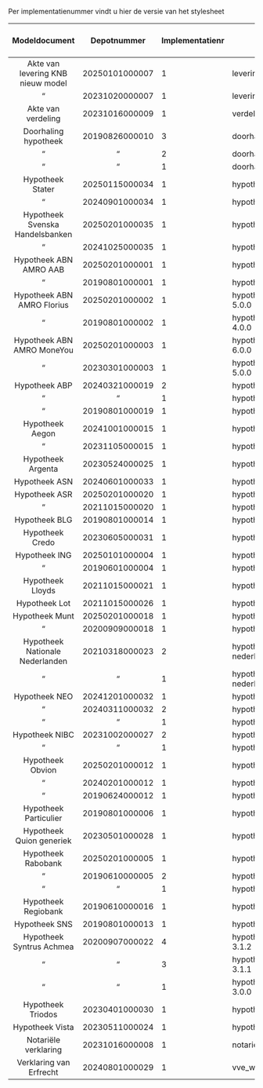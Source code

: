 Per implementatienummer vindt u hier de versie van het stylesheet

Modeldocument|Depotnummer|Implementatienr|Versie stylesheet|Geldig tot en met|Beta
:---:|:---:|---|---|:---:|:---:
Akte van levering KNB nieuw model|20250101000007|1|levering-9.0.0| |Beta
 “ |20231020000007|1|levering-8.0.0
Akte van verdeling|20231016000009|1|verdeling-5.0.0
Doorhaling hypotheek|20190826000010|3|doorhaling_hypotheek-3.1.1
 “ | “ |2|doorhaling_hypotheek-3.1.0
 “ | “ |1|doorhaling_hypotheek-3.0.0
Hypotheek Stater|20250115000034|1|hypotheek_stater-2.0| |Beta
“ |20240901000034|1|hypotheek_stater-1.0
Hypotheek Svenska Handelsbanken|20250201000035|1|hypotheek_svenska-2.0| |Beta
 “ |20241025000035|1|hypotheek_svenska-1.0 
Hypotheek ABN AMRO AAB|20250201000001|1|hypotheek_abn_amro_aab-5.0.0| |Beta
 “ |20190801000001|1|hypotheek_abn_amro_aab-4.0.0
Hypotheek ABN AMRO Florius|20250201000002|1|hypotheek_abn_amro_florius-5.0.0| |Beta
 “ |20190801000002|1|hypotheek_abn_amro_florius-4.0.0
Hypotheek ABN AMRO MoneYou|20250201000003|1|hypotheek_abn_amro_moneyou-6.0.0| |Beta
 “ |20230301000003|1|hypotheek_abn_amro_moneyou-5.0.0
Hypotheek ABP|20240321000019|2|hypotheek_abp-2.0.1
 “ | “ |1|hypotheek_abp-2.0.0
 “ |20190801000019|1|hypotheek_abp-1.0.0
Hypotheek Aegon|20241001000015|1|hypotheek_aegon-7.0
 “ |20231105000015|1|hypotheek_aegon-6.0.0
Hypotheek Argenta|20230524000025|1|hypotheek_argenta-3.0
Hypotheek ASN|20240601000033|1|hypotheek_asn-1.0.0
Hypotheek ASR|20250201000020|1|hypotheek_asr-5.0.0| |Beta
 “ |20211015000020|1|hypotheek_asr-4.0.0
Hypotheek BLG|20190801000014|1|hypotheek_blg-3.0.0
Hypotheek Credo|20230605000031|1|hypotheek_credo-1.0.0
Hypotheek ING|20250101000004|1|hypotheek_ing-5.0.0| |Beta
 “ |20190601000004|1|hypotheek_ing-4.0.0
Hypotheek Lloyds|20211015000021|1|hypotheek_lloyds-2.0.0
Hypotheek Lot|20211015000026|1|hypotheek_lot-2.0.0
Hypotheek Munt|20250201000018|1|hypotheek_munt-4.0| |Beta
 “ |20200909000018|1|hypotheek_munt-3.0
Hypotheek Nationale Nederlanden|20210318000023|2|hypotheek_nationale-nederlanden-2.1.0
 “ | “ |1|hypotheek_nationale-nederlanden-2.0.0
Hypotheek NEO|20241201000032|1|hypotheek_neo-2.0
 “ |20240311000032|2|hypotheek_neo-1.0.1
 “ | “ |1|hypotheek_neo-1.0.0
Hypotheek NIBC|20231002000027|2|hypotheek_nibc-3.0.1
 “ | “ |1|hypotheek_nibc-3.0.0
Hypotheek Obvion|20250201000012|1|hypotheek_obvion-6.0.0| |Beta
 “ |20240201000012|1|hypotheek_obvion-5.0.0
 “ |20190624000012|1|hypotheek_obvion-4.0.0
Hypotheek Particulier|20190801000006|1|hypotheek_particulier-3.0.0
Hypotheek Quion generiek|20230501000028|1|hypotheek_quion_generiek-2.0
Hypotheek Rabobank|20250201000005|1|hypotheek_rabobank-6.0.0| |Beta
 “ |20190610000005|2|hypotheek_rabobank-5.0.1
 “ | “ |1|hypotheek_rabobank-5.0.0
Hypotheek Regiobank|20190610000016|1|hypotheek_regiobank-3.0.0
Hypotheek SNS|20190801000013|1|hypotheek_sns-2.5.0
Hypotheek Syntrus Achmea|20200907000022|4|hypotheek_syntrus_achmea-3.1.2
 “ | “ |3|hypotheek_syntrus_achmea-3.1.1
 “ | “ |1|hypotheek_syntrus_achmea-3.0.0
Hypotheek Triodos|20230401000030|1|hypotheek_triodos-1.0.0
Hypotheek Vista|20230511000024|1|hypotheek_vista-3.0.0
Notariële verklaring|20231016000008|1|notariele_verklaring-4.0.0
Verklaring van Erfrecht|20240801000029|1|vve_wettelijkeverdeling-2.0| |Beta